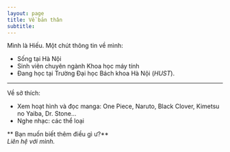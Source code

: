 ```yaml
---
layout: page
title: Về bản thân
subtitle: 
---
```


Mình là Hiếu. Một chút thông tin về mình:  
- Sống tại Hà Nội
- Sinh viên chuyên ngành Khoa học máy tính
- Đang học tại Trường Đại học Bách khoa Hà Nội (*HUST*).

***   
Về sở thích:
- Xem hoạt hình và đọc manga: One Piece, Naruto, Black Clover, Kimetsu no Yaiba, Dr. Stone...
- Nghe nhạc: các thể loại   
 
** Bạn muốn biết thêm điều gì ư?**  
   *Liên hệ với mình.*
